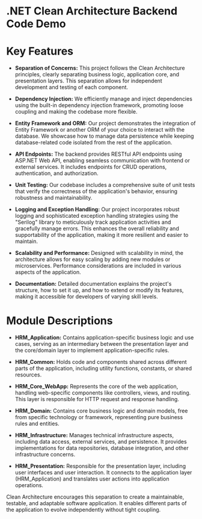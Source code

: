 # .NET Clean Architecture Backend Code Demo
# Key Features
* **Separation of Concerns:** This project follows the Clean Architecture principles, clearly separating business logic, application core, and presentation layers. This separation allows for independent development and testing of each component.

* **Dependency Injection:** We efficiently manage and inject dependencies using the built-in dependency injection framework, promoting loose coupling and making the codebase more flexible.

* **Entity Framework and ORM:** Our project demonstrates the integration of Entity Framework or another ORM of your choice to interact with the database. We showcase how to manage data persistence while keeping database-related code isolated from the rest of the application.

* **API Endpoints:** The backend provides RESTful API endpoints using ASP.NET Web API, enabling seamless communication with frontend or external services. It includes endpoints for CRUD operations, authentication, and authorization.

* **Unit Testing:** Our codebase includes a comprehensive suite of unit tests that verify the correctness of the application's behavior, ensuring robustness and maintainability.

* **Logging and Exception Handling:** Our project incorporates robust logging and sophisticated exception handling strategies using the "Serilog" library to meticulously track application activities and gracefully manage errors. This enhances the overall reliability and supportability of the application, making it more resilient and easier to maintain.

* **Scalability and Performance:** Designed with scalability in mind, the architecture allows for easy scaling by adding new modules or microservices. Performance considerations are included in various aspects of the application.

* **Documentation:** Detailed documentation explains the project's structure, how to set it up, and how to extend or modify its features, making it accessible for developers of varying skill levels.

# Module Descriptions
* **HRM_Application:** Contains application-specific business logic and use cases, serving as an intermediary between the presentation layer and the core/domain layer to implement application-specific rules.

* **HRM_Common:** Holds code and components shared across different parts of the application, including utility functions, constants, or shared resources.

* **HRM_Core_WebApp:** Represents the core of the web application, handling web-specific components like controllers, views, and routing. This layer is responsible for HTTP request and response handling.

* **HRM_Domain:** Contains core business logic and domain models, free from specific technology or framework, representing pure business rules and entities.

* **HRM_Infrastructure:** Manages technical infrastructure aspects, including data access, external services, and persistence. It provides implementations for data repositories, database integration, and other infrastructure concerns.

* **HRM_Presentation:** Responsible for the presentation layer, including user interfaces and user interaction. It connects to the application layer (HRM_Application) and translates user actions into application operations.

Clean Architecture encourages this separation to create a maintainable, testable, and adaptable software application. It enables different parts of the application to evolve independently without tight coupling.


